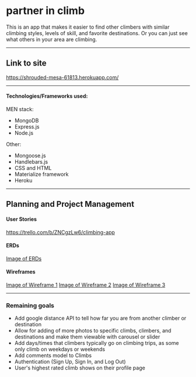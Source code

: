 # partner in climb

This is an app that makes it easier to find other climbers with similar climbing styles, levels of skill, and favorite destinations. Or you can just see what others in your area are climbing. 
____
## Link to site
https://shrouded-mesa-61813.herokuapp.com/
____
#### Technologies/Frameworks used:
MEN stack:
- MongoDB
- Express.js
- Node.js

Other:
- Mongoose.js
- Handlebars.js
- CSS and HTML
- Materialize framework
- Heroku
____
## Planning and Project Management
#### User Stories
https://trello.com/b/ZNCgzLw6/climbing-app

#### ERDs
[Image of ERDs](./public/images/ERDs.png)

#### Wireframes
[Image of Wireframe 1](./public/images/Wireframe1.jpg)
[Image of Wireframe 2](./public/images/Wireframe2.jpg)
[Image of Wireframe 3](./public/images/Wireframe3.jpg)
____
### Remaining goals 
- Add google distance API to tell how far you are from another climber or destination
- Allow for adding of more photos to specific climbs, climbers, and destinations and make them viewable with carousel or slider
- Add days/times that climbers typically go on climbing trips, as some only climb on weekdays or weekends
- Add comments model to Climbs
- Authentication (Sign Up, Sign In, and Log Out)
- User's highest rated climb shows on their profile page